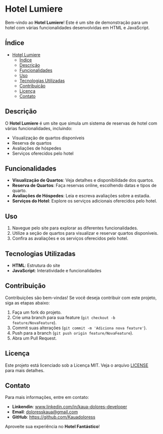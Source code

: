 # Hotel Lumiere

Bem-vindo ao **Hotel Lumiere**! Este é um site de demonstração para um hotel com várias funcionalidades desenvolvidas em HTML e JavaScript.

## Índice

- [Hotel Lumiere](#hotel-lumiere)
  - [Índice](#índice)
  - [Descrição](#descrição)
  - [Funcionalidades](#funcionalidades)
  - [Uso](#uso)
  - [Tecnologias Utilizadas](#tecnologias-utilizadas)
  - [Contribuição](#contribuição)
  - [Licença](#licença)
  - [Contato](#contato)

## Descrição

O **Hotel Lumiere** é um site que simula um sistema de reservas de hotel com várias funcionalidades, incluindo:

- Visualização de quartos disponíveis
- Reserva de quartos
- Avaliações de hóspedes
- Serviços oferecidos pelo hotel

## Funcionalidades

- **Visualização de Quartos**: Veja detalhes e disponibilidade dos quartos.
- **Reserva de Quartos**: Faça reservas online, escolhendo datas e tipos de quarto.
- **Avaliações de Hóspedes**: Leia e escreva avaliações sobre a estadia.
- **Serviços do Hotel**: Explore os serviços adicionais oferecidos pelo hotel.


## Uso

1. Navegue pelo site para explorar as diferentes funcionalidades.
2. Utilize a seção de quartos para visualizar e reservar quartos disponíveis.
3. Confira as avaliações e os serviços oferecidos pelo hotel.

## Tecnologias Utilizadas

- **HTML**: Estrutura do site
- **JavaScript**: Interatividade e funcionalidades

## Contribuição

Contribuições são bem-vindas! Se você deseja contribuir com este projeto, siga as etapas abaixo:

1. Faça um fork do projeto.
2. Crie uma branch para sua feature (`git checkout -b feature/NovaFeature`).
3. Commit suas alterações (`git commit -m 'Adiciona nova feature'`).
4. Push para a branch (`git push origin feature/NovaFeature`).
5. Abra um Pull Request.

## Licença

Este projeto está licenciado sob a Licença MIT. Veja o arquivo [LICENSE](LICENSE) para mais detalhes.

## Contato

Para mais informações, entre em contato:

- **Linkendin**: www.linkedin.com/in/kaua-dolores-developer
- **Email**: doloresskaua@gmail.com
- **GitHub**: https://github.com/Kauadoloress

Aproveite sua experiência no **Hotel Fantástico**!

